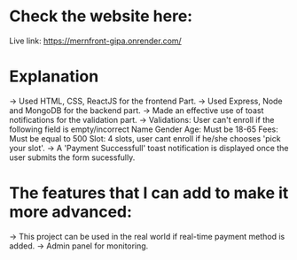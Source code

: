 
# Check the website here:
Live link: https://mernfront-gipa.onrender.com/

# Explanation
-> Used HTML, CSS, ReactJS for the frontend Part.
-> Used Express, Node and MongoDB for the backend part.
-> Made an effective use of toast notifications for the validation part.
-> Validations: User can't enroll if the following field is empty/incorrect
    Name
    Gender
    Age: Must be 18-65
    Fees: Must be equal to 500
    Slot: 4 slots, user cant enroll if he/she chooses 'pick your slot'.
-> A 'Payment Successfull' toast notification is displayed once the user submits the form sucessfully.



# The features that I can add to make it more advanced:
-> This project can be used in the real world if real-time payment method is added.
-> Admin panel for monitoring.
